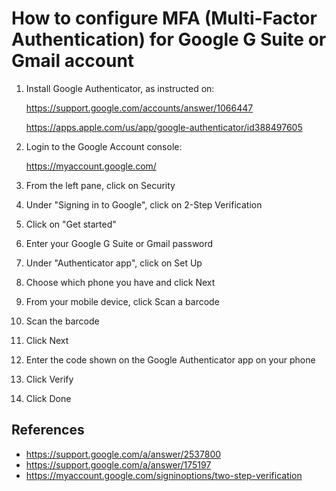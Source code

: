 # How to configure MFA (Multi-Factor Authentication) for Google G Suite or Gmail account

1. Install Google Authenticator, as instructed on:

   https://support.google.com/accounts/answer/1066447

   https://apps.apple.com/us/app/google-authenticator/id388497605

2. Login to the Google Account console:

   https://myaccount.google.com/

3. From the left pane, click on Security

4. Under "Signing in to Google", click on 2-Step Verification

5. Click on "Get started"

6. Enter your Google G Suite or Gmail password

7. Under "Authenticator app", click on Set Up

8. Choose which phone you have and click Next

9. From your mobile device, click Scan a barcode

10. Scan the barcode

11. Click Next

12. Enter the code shown on the Google Authenticator app on your phone

13. Click Verify

14. Click Done



## References

+ https://support.google.com/a/answer/2537800
+ https://support.google.com/a/answer/175197
+ https://myaccount.google.com/signinoptions/two-step-verification